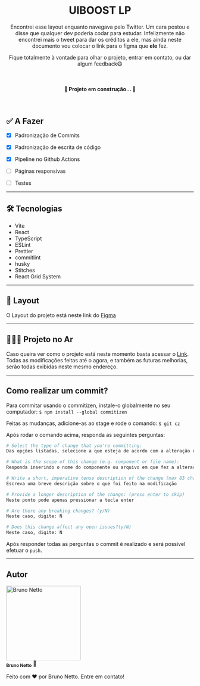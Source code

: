 <h1 align="center">UIBOOST LP</h1>

<p align="center">Encontrei esse layout enquanto navegava pelo Twitter. Um cara postou e disse que qualquer dev poderia codar para estudar. Infelizmente não encontrei mais o tweet para dar os créditos a ele, mas ainda neste documento vou colocar o link para o figma que <strong>ele</strong> fez.</p>

<p align="center">Fique totalmente à vontade para olhar o projeto, entrar em contato, ou dar algum feedback😄</p>

</br>

<h4 align="center"> 
	🚧 Projeto em construção...  🚧
</h4>

</br>

<h2>✅ A Fazer</h2>

- [x] Padronização de Commits
- [x] Padronização de escrita de código
- [x] Pipeline no Github Actions
- [ ] Páginas responsivas
- [ ] Testes


---

<h2>🛠 Tecnologias</h2>

- Vite
- React
- TypeScript
- ESLint
- Prettier
- commitlint
- husky
- Stitches
- React Grid System

---

<h2>🎨 Layout</h2>
<p>O Layout do projeto está neste link do <a href="https://www.figma.com/file/6coGyaVsmiKfzANpLpA6xe/App-%26-Landing-Page-(uiBoost)?node-id=0%3A1">Figma</a></p>


---

<h2>👨🏾‍💻 Projeto no Ar</h2>
<p>Caso queira ver como o projeto está neste momento basta acessar o <a href="https://nettobruno.github.io/uiboost-lp/">Link</a>. Todas as modificações feitas até o agora, e também as futuras melhorias, serão todas exibidas neste mesmo endereço.</p>


---

<h2>Como realizar um commit?</h2>

Para commitar usando o commitizen, instale-o globalmente no seu computador:
```$ npm install --global commitizen```

Feitas as mudanças, adicione-as ao stage e rode o comando:
```$ git cz```

Após rodar o comando acima, responda as seguintes perguntas: 
```bash
# Select the type of change that you're committing:
Das opções listadas, selecione a que esteja de acordo com a alteração realizada. Ex: fix

# What is the scope of this change (e.g. component or file name):
Responda inserindo o nome do componente ou arquivo em que fez a alteração. Ex: changelog

# Write a short, imperative tense description of the change (max 83 chars)
Escreva uma breve descrição sobre o que foi feito na modificação

# Provide a longer description of the change: (press enter to skip)
Neste ponto pode apenas pressionar a tecla enter

# Are there any breaking changes? (y/N)
Neste caso, digite: N

# Does this change affect any open issues?(y/N)
Neste caso, digite: N
```

Após responder todas as perguntas o commit é realizado e será possível efetuar o `push`.

___

<h2>Autor</h2>

<a href="https://www.linkedin.com/in/bruno-netto-77434b187/">
 <img src="https://avatars.githubusercontent.com/u/38847034?v=4" width="200px;" alt="Bruno Netto"/>
 <br />
 <sub><b>Bruno Netto</b></sub></a> <a href="https://www.linkedin.com/in/bruno-netto-77434b187/" title="Linkedin">🚀</a>

Feito com ❤️ por Bruno Netto. Entre em contato!
